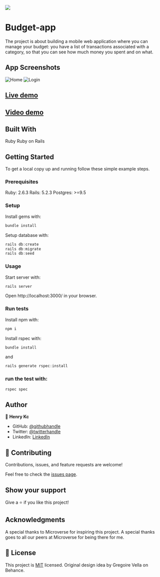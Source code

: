 ![](https://img.shields.io/badge/Microverse-blueviolet)
# Budget-app
The project is about building a mobile web application where you can manage your budget: you have a list of transactions associated with a category, so that you can see how much money you spent and on what.

## App Screenshots
![Home](https://user-images.githubusercontent.com/45668340/154793353-37a7724e-f97e-4414-9d7f-50fc47a31501.png)
![Login](https://user-images.githubusercontent.com/45668340/154793378-72ceebc0-656d-4b9b-8950-0aa625a4649e.png)

## [Live demo](https://kc-budget-app.herokuapp.com/)
## [Video demo](https://www.loom.com/share/65a0f522f4fa45888c69c78336edd286)

## Built With
Ruby 
Ruby on Rails

## Getting Started
To get a local copy up and running follow these simple example steps.

### Prerequisites
Ruby: 2.6.3 Rails: 5.2.3 Postgres: >=9.5

### Setup
Install gems with:
```javascript
bundle install
```
Setup database with:
```javascript
rails db:create
rails db:migrate
rails db:seed
```
### Usage
Start server with:
```javascript
rails server
```
Open http://localhost:3000/ in your browser.

### Run tests
Install npm with:
```javascript
npm i
```
Install rspec with:
```javascript
bundle install
```
and
```javascript
rails generate rspec:install
```

### run the test with:
```javascript
rspec spec
```
## Author

👤 **Henry Kc**

- GitHub: [@githubhandle](https://github.com/henrykc24)
- Twitter: [@twitterhandle](https://twitter.com/henrykc24)
- LinkedIn: [LinkedIn](https://linkedin.com/in/henry-kc)

## 🤝 Contributing
Contributions, issues, and feature requests are welcome!

Feel free to check the [issues page](https://github.com/HENRYKC24/rails_budget_app/issues).


## Show your support
Give a ⭐️ if you like this project!

## Acknowledgments
A special thanks to Microverse for inspiring this project.
A special thanks goes to all our peers at Microverse for being there for me.
## 📝 License

This project is [MIT](./MIT.md) licensed.
Original design idea by Gregoire Vella on Behance.
